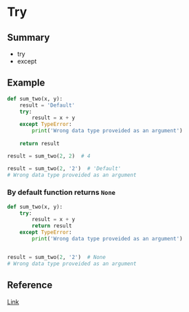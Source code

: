 # Try

## Summary
* try
* except

## Example
```py
def sum_two(x, y):
    result = 'Default'
    try:
        result = x + y
    except TypeError:
        print('Wrong data type proveided as an argument')
    
    return result

result = sum_two(2, 2)  # 4

result = sum_two(2, '2')  # 'Default'
# Wrong data type proveided as an argument
```

### By default function returns `None`
```py
def sum_two(x, y):
    try:
        result = x + y
        return result
    except TypeError:
        print('Wrong data type proveided as an argument')


result = sum_two(2, '2')  # None
# Wrong data type proveided as an argument
```

## Reference
[Link]()
